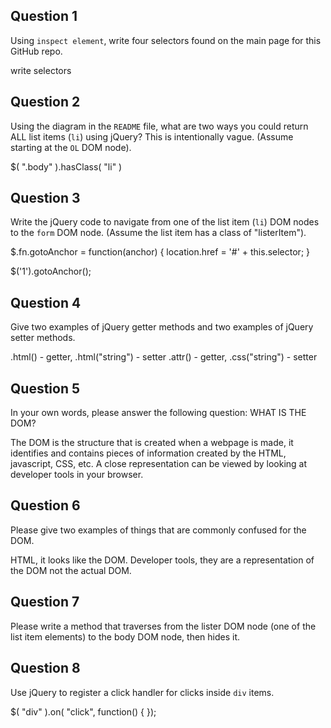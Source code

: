 ## Question 1

Using `inspect element`, write four selectors found on the main page for this
GitHub repo.

<!-- your answer starts here -->
write selectors
<!-- your answer ends here -->

## Question 2

Using the diagram in the `README` file, what are two ways you could return ALL
list items (`li`) using jQuery? This is intentionally vague. (Assume starting
at the `OL` DOM node).

<!-- your answer starts here -->

$( ".body" ).hasClass( "li" )
<!-- your answer ends here -->

## Question 3

Write the jQuery code to navigate from one of the list item (`li`) DOM nodes to
the `form` DOM node. (Assume the list item has a class of "listerItem").

<!-- your answer starts here -->
$.fn.gotoAnchor = function(anchor) {
    location.href = '#' + this.selector;
}

$('1').gotoAnchor();
<!-- your answer ends here -->

## Question 4

Give two examples of jQuery getter methods and two examples of jQuery setter
methods.

<!-- your answer starts here -->
.html() - getter, .html("string") - setter
.attr() - getter, .css("string") - setter
<!-- your answer ends here -->

## Question 5

In your own words, please answer the following question: WHAT IS THE DOM?

<!-- your answer starts here -->
The DOM is the structure that is created when a webpage is made, it identifies
and contains pieces of information created by the HTML, javascript, CSS, etc.
A close representation can be viewed by looking at developer tools in your
browser.
<!-- your answer ends here -->

## Question 6

Please give two examples of things that are commonly confused for the DOM.

<!-- your answer starts here -->
HTML, it looks like the DOM. Developer tools, they are a representation of the
DOM not the actual DOM.
<!-- your answer ends here -->

## Question 7

Please write a method that traverses from the lister DOM node (one of the list
item elements) to the body DOM node, then hides it.

<!-- your answer starts here -->

<!-- your answer ends here -->

## Question 8

Use jQuery to register a click handler for clicks inside `div` items.

<!-- your answer starts here -->
$( "div" ).on( "click", function() {
});
<!-- your answer ends here -->
